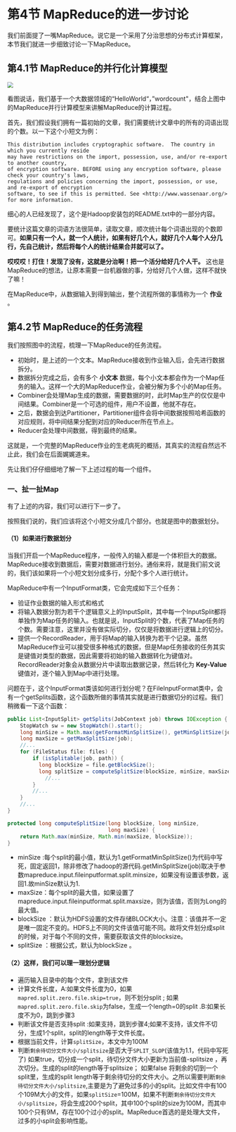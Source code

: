 # 第4节 MapReduce的进一步讨论

我们前面提了一嘴MapReduce。说它是一个采用了分治思想的分布式计算框架，本节我们就进一步细致讨论一下MapReduce。

## 第4.1节 MapReduce的并行化计算模型

<img src="https://github.com/luzhouxiaobai/Big-Data-Review/blob/master/file/mr并行编程.jpg" style="zoom:80%;" />

看图说话，我们基于一个大数据领域的“HelloWorld“，”wordcount"，结合上图中的MapReduce并行计算模型来讲解MapReduce的计算过程。

首先，我们假设我们拥有一篇初始的文章，我们需要统计文章中的所有的词语出现的个数。以一下这个小短文为例：

```
This distribution includes cryptographic software.  The country in which you currently reside 
may have restrictions on the import, possession, use, and/or re-export to another country, 
of encryption software. BEFORE using any encryption software, please check your country's laws, 
regulations and policies concerning the import, possession, or use, and re-export of encryption 
software, to see if this is permitted. See <http://www.wassenaar.org/> for more information.
```

细心的人已经发现了，这个是Hadoop安装包的README.txt中的一部分内容。

要统计这篇文章的词语方法很简单，读取文章，顺次统计每个词语出现的个数即可。**如果只有一个人，就一个人统计，如果有好几个人，就好几个人每个人分几行，先自己统计，然后将每个人的统计结果合并就可以了。**

**哎哎哎！打住！发现了没有，这就是分治啊！把一个活分给好几个人干。** 这也是MapReduce的想法，让原本需要一台机器做的事，分给好几个人做，这样不就快了嘛！

在MapReduce中，从数据输入到得到输出，整个流程所做的事情称为一个 **作业** 。

## 第4.2节 MapReduce的任务流程

我们按照图中的流程，梳理一下MapReduce的任务流程。

- 初始时，是上述的一个文本。MapReduce接收到作业输入后，会先进行数据拆分。
- 数据拆分完成之后，会有多个 **小文本** 数据，每个小文本都会作为一个Map任务的输入。这样一个大的MapReduce作业，会被分解为多个小的Map任务。
- Combiner会处理Map生成的数据，需要数据的时，此时Map生产的仅仅是中间结果。Combiner是一个可选的组件，用户不设置，他就不存在。
- 之后，数据会到达Partitioner，Partitioner组件会将中间数据按照哈希函数的对应规则，将中间结果分配到对应的Reducer所在节点上。
- Reducer会处理中间数据，得到最终的结果。

这就是，一个完整的MapReduce作业的生老病死的概括，其真实的流程自然远不止此，我们会在后面娓娓道来。

先让我们仔仔细细地了解一下上述过程的每一个组件。

### 一、扯一扯Map

有了上述的内容，我们可以进行下一步了。

按照我们说的，我们应该将这个小短文分成几个部分。也就是图中的数据划分。

#### （1）如果进行数据划分

当我们开启一个MapReduce程序，一般传入的输入都是一个体积巨大的数据。MapReduce接收到数据后，需要对数据进行划分。通俗来将，就是我们前文说的，我们该如果将一个小短文划分成多行，分配个多个人进行统计。

MapReduce中有一个InputFormat类，它会完成如下三个任务：

- 验证作业数据的输入形式和格式
- 将输入数据分割为若干个逻辑意义上的InputSplit，其中每一个InputSplit都将单独作为Map任务的输入。也就是说，InputSplit的个数，代表了Map任务的个数。需要注意，这里并没有做实际切分，仅仅是将数据进行逻辑上的切分。
- 提供一个RecordReader，用于将Map的输入转换为若干个记录。虽然MapReduce作业可以接受很多种格式的数据，但是Map任务接收的任务其实是键值对类型的数据，因此需要将初始的输入数据转化为键值对。RecordReader对象会从数据分片中读取出数据记录，然后转化为 **Key-Value** 键值对，逐个输入到Map中进行处理。

问题在于，这个InputFormat类该如何进行划分呢？在FileInputFormat类中，会有一个getSplits函数，这个函数所做的事情其实就是进行数据切分的过程。我们稍微看一下这个函数：

```java
public List<InputSplit> getSplits(JobContext job) throws IOException {
    StopWatch sw = new StopWatch().start();
    long minSize = Math.max(getFormatMinSplitSize(), getMinSplitSize(job));
    long maxSize = getMaxSplitSize(job);
    //...
    for (FileStatus file: files) {
        if (isSplitable(job, path)) {
          long blockSize = file.getBlockSize();
          long splitSize = computeSplitSize(blockSize, minSize, maxSize);
            //...
        }
        //...
    }
    //...
}

protected long computeSplitSize(long blockSize, long minSize,
                                long maxSize) {
    return Math.max(minSize, Math.min(maxSize, blockSize));
}
```

- minSize :每个split的最小值，默认为1.getFormatMinSplitSize()为代码中写死，固定返回1，除非修改了hadoop的源代码.getMinSplitSize(job)取决于参数mapreduce.input.fileinputformat.split.minsize，如果没有设置该参数，返回1.故minSize默认为1.
- maxSize：每个split的最大值，如果设置了mapreduce.input.fileinputformat.split.maxsize，则为该值，否则为Long的最大值。
- blockSize ：默认为HDFS设置的文件存储BLOCK大小。注意：该值并不一定是唯一固定不变的。HDFS上不同的文件该值可能不同。故将文件划分成split的时候，对于每个不同的文件，需要获取该文件的blocksize。
- splitSize ：根据公式，默认为blockSize 。

#### （2）这样，我们可以理一理划分逻辑

- 遍历输入目录中的每个文件，拿到该文件
- 计算文件长度，A:如果文件长度为0，如果`mapred.split.zero.file.skip=true`，则不划分split ; 如果`mapred.split.zero.file.skip`为false，生成一个length=0的split .B:如果长度不为0，跳到步骤3
- 判断该文件是否支持split :如果支持，跳到步骤4;如果不支持，该文件不切分，生成1个split，split的length等于文件长度。
- 根据当前文件，计算`splitSize`，本文中为100M
-  判断`剩余待切分文件大小/splitsize`是否大于`SPLIT_SLOP`(该值为1.1，代码中写死了) 如果true，切分成一个split，待切分文件大小更新为当前值-splitsize ，再次切分。生成的split的length等于splitsize； 如果false 将剩余的切到一个split里，生成的split length等于剩余待切分的文件大小。之所以需要判断`剩余待切分文件大小/splitsize`,主要是为了避免过多的小的split。比如文件中有100个109M大小的文件，如果`splitSize`=100M，如果不判断`剩余待切分文件大小/splitsize`，将会生成200个split，其中100个split的size为100M，而其中100个只有9M，存在100个过小的split。MapReduce首选的是处理大文件，过多的小split会影响性能。

